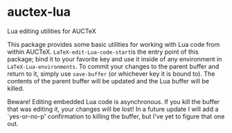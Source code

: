 auctex-lua
==========

Lua editing utilities for AUCTeX

This package provides some basic utilities for working with Lua code from within AUCTeX.
`LaTeX-edit-Lua-code-start`is the entry point of this package;
  bind it to your favorite key and
  use it inside of any environment in `LaTeX-Lua-environments`.
To commit your changes to the parent buffer and return to it,
  simply use `save-buffer` (or whichever key it is bound to).
The contents of the parent buffer will be updated and the Lua buffer will be killed.

Beware!
Editing embedded Lua code is asynchronous.
If you kill the buffer that was editing it, your changes will be lost!
In a future update I will add a `yes-or-no-p' confirmation to killing the buffer,
  but I've yet to figure that one out.
